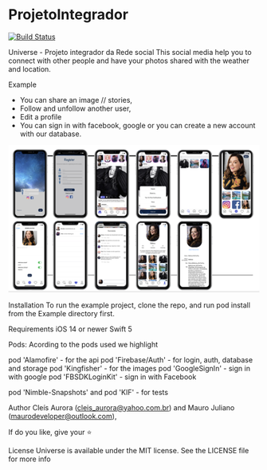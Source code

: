 # ProjetoIntegrador
[![Build Status](https://app.bitrise.io/app/0114b2bb96ee807a/status.svg?token=YT4ODZdgRZRJ8jTwt0vVcQ)](https://app.bitrise.io/app/0114b2bb96ee807a)

Universe - Projeto integrador da Rede social
This social media help you to connect with other people and have your photos shared with the weather and location.

Example
- You can share an image // stories,
- Follow and unfollow another user, 
- Edit a profile
- You can sign in with facebook, google or you can create a new account with our database.

![](telas.png)

Installation
To run the example project, clone the repo, and run pod install from the Example directory first.
		
Requirements
iOS 14 or newer
Swift 5


Pods: 
Acording to the pods used we highlight

  pod 'Alamofire'  - for the api
  pod 'Firebase/Auth' - for login, auth, database and storage
  pod 'Kingfisher' - for the images
  pod 'GoogleSignIn' - sign in with google
  pod 'FBSDKLoginKit' - sign in with Facebook

  pod 'Nimble-Snapshots' and pod 'KIF' - for tests


Author
Cleís Aurora (cleis_aurora@yahoo.com.br) and Mauro Juliano (maurodeveloper@outlook.com), 


If do you like, give your ⭐️

License
Universe is available under the MIT license. See the LICENSE file for more info

